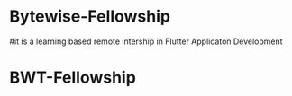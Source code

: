 # Bytewise-Fellowship
#it is a learning based remote intership  in Flutter Applicaton Development
# BWT-Fellowship
